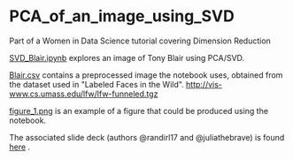 # PCA_of_an_image_using_SVD

Part of a Women in Data Science tutorial covering Dimension Reduction

[SVD_Blair.ipynb](SVD_Blair.ipynb) explores an image of Tony Blair using PCA/SVD.

[Blair.csv](Blair.csv) contains a preprocessed image the notebook uses, obtained from the dataset used in "Labeled Faces in the Wild".
http://vis-www.cs.umass.edu/lfw/lfw-funneled.tgz

[figure_1.png](figure_1.png) is an example of a figure that could be produced using the notebook.

The associated slide deck (authors @randirl17 and @juliathebrave) is found [here](http://docs.google.com/presentation/d/1yUHj71GrG4FHMxnr7OGPNkh84fENkzngdVlxSIixYLs/) .

